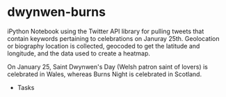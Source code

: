 # dwynwen-burns

iPython Notebook using the Twitter API library for pulling tweets that contain keywords pertaining to celebrations on Januray 25th. Geolocation or biography location is collected, geocoded to get the latitude and longitude, and the data used to create a heatmap.

On January 25, Saint Dwynwen's Day (Welsh patron saint of lovers) is celebrated in Wales, whereas Burns Night is celebrated in Scotland.

* Tasks
